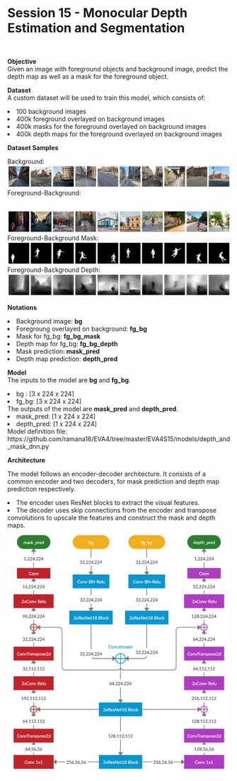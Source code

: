 <h1>Session 15 - Monocular Depth Estimation and Segmentation</h1>
<br>

<b>Objective</b> <br/>
Given an image with foreground objects and background image, predict the depth map as well as a mask for the foreground object.

<b>Dataset</b><br/>
A custom dataset will be used to train this model, which consists of:

<li>100 background images
<li>400k foreground overlayed on background images
<li>400k masks for the foreground overlayed on background images
<li>400k depth maps for the foreground overlayed on background images
  
<b>Dataset Samples</b><br/>

Background: 
<br/>
<img src="https://raw.githubusercontent.com/ramana16/EVA4/master/EVA4S15/images/bg_strip.png"></img>
<br/>
Foreground-Background: 

<br/>
<img src="https://raw.githubusercontent.com/ramana16/EVA4/master/EVA4S15/images/fg_bg_strip.png"></img>
<br/>
Foreground-Background Mask: 

<br/>
<img src="https://raw.githubusercontent.com/ramana16/EVA4/master/EVA4S15/images/fg_bg_mask_strip.png"></img>
<br/>
Foreground-Background Depth: 

<br/>
<img src="https://raw.githubusercontent.com/ramana16/EVA4/master/EVA4S15/images/fg_bg_depth_strip.png"></img>
<br/>

<b>Notations</b>
<li>Background image: <b>bg</b>
<li>Foregroung overlayed on background: <b>fg_bg</b>
<li>Mask for fg_bg: <b>fg_bg_mask</b>
<li>Depth map for fg_bg: <b>fg_bg_depth</b>
<li>Mask prediction:<b> mask_pred</b>
<li>Depth map prediction: <b>depth_pred</b>
  
<b>Model</b>
<br/>
The inputs to the model are <b>bg</b> and <b>fg_bg</b>.

<li>bg : [3 x 224 x 224]
<li>fg_bg: [3 x 224 x 224]

<br>
The outputs of the model are <b>mask_pred</b> and <b>depth_pred</b>.

<li>mask_pred: [1 x 224 x 224]
<li>depth_pred: [1 x 224 x 224]
<br/>
Model definition file: https://github.com/ramana16/EVA4/tree/master/EVA4S15/models/depth_and_mask_dnn.py

<b>Architecture</b>
<br/>

The model follows an encoder-decoder architecture. It consists of a common encoder and two decoders, for mask prediction and depth map prediction respectively.

<li>The encoder uses ResNet blocks to extract the visual features.
<li>The decoder uses skip connections from the encoder and transpose convolutions to upscale the features and construct the mask and depth maps.
<br/>
<img src="https://raw.githubusercontent.com/ramana16/EVA4/master/EVA4S15/images/dnn_architecture.png">
